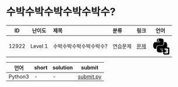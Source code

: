 # 수박수박수박수박수박수?

| ID | 난이도 | 제목 | 분류 | 링크 | 언어 |
| -- | ---- | :-- | :-- | --- | --- |
| 12922 | Level 1 | 수박수박수박수박수박수? | 연습문제 | [문제](https://programmers.co.kr/learn/courses/30/lessons/12922) | [![python3](/assets/python3.svg)](submit.py) |

| 언어 | short | solution | submit |
| --- | ----- | -------- | ------ |
| Python3 | - | - | [submit.py](submit.py) |
